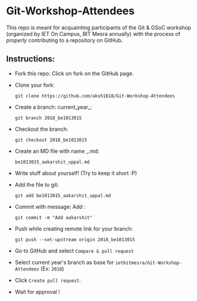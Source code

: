 # Git-Workshop-Attendees

This repo is meant for acquainting participants of the Git & GSoC workshop (organized by IET On Campus, BIT Mesra annually) with the process of *properly* contributing to a repository on GitHub.

## Instructions:

- Fork this repo: Click on fork on the GitHub page.

- Clone your fork: 

  `git clone https://github.com/aksh1618/Git-Workshop-Attendees`

- Create a branch: current_year_<your roll number>: 

  `git branch 2018_be1013015`

- Checkout the branch: 

  `git checkout 2018_be1013015`

- Create an MD file with name <rollno>_<name>.md: 

  `be1013015_aakarshit_uppal.md`

- Write stuff about yourself! (Try to keep it short :P)

- Add the file to git: 

  `git add be1013015_aakarshit_uppal.md`

- Commit with message: Add <your name>: 

  `git commit -m "Add aakarshit"`

- Push while creating remote link for your branch:

   `git push --set-upstream origin 2018_be1013015`

- Go to GitHub and select `Compare & pull request`

- Select current year's branch as base for `ietbitmesra/Git-Workshop-Attendees` (Ex: `2018`)

- Click `Create pull request`.

- Wait for approval !